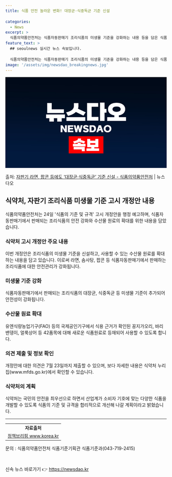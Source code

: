```yaml
---
title: 식품 안전 놀라운 변화! 대장균·식중독균 기준 신설

categories:
  - News
excerpt: >
  식품의약품안전처는 식품자동판매기 조리식품의 미생물 기준을 강화하는 내용 등을 담은 식품의 기준 및 규격 고시…
feature_text: >
  ## seoulnews 실시간 뉴스 속보입니다.

  식품의약품안전처는 식품자동판매기 조리식품의 미생물 기준을 강화하는 내용 등을 담은 식품의 기준 및 규격 고시…
image: '/assets/img/newsdao_breakingnews.jpg'
---
```


![뉴스다오 속보](/assets/img/newsdao_breakingnews.jpg)

<p>출처: <a href="https://newsdao.kr/3897" rel="dofollow">자판기 라면, 팝콘 등에도 ‘대장균·식중독균’ 기준 신설 - 식품의약품안전처</a> | 뉴스다오</p>

<h2 data-ke-size="size26">식약처, 자판기 조리식품 미생물 기준 고시 개정안 내용</h2>
<p data-ke-size="size16">식품의약품안전처는 24일 '식품의 기준 및 규격' 고시 개정안을 행정 예고하며, 식품자동판매기에서 판매되는 조리식품의 안전 강화와 수산물 원료의 확대를 위한 내용을 담았습니다.</p>

<h3>식약처 고시 개정안 주요 내용</h3>
<p data-ke-size="size16">이번 개정안은 조리식품의 미생물 기준을 신설하고, 사용할 수 있는 수산물 원료를 확대하는 내용을 담고 있습니다. 이로써 라면, 솜사탕, 팝콘 등 식품자동판매기에서 판매하는 조리식품에 대한 안전관리가 강화됩니다.</p>

<h3>미생물 기준 강화</h3>
<p data-ke-size="size16">식품자동판매기에서 판매되는 조리식품의 대장균, 식중독균 등 미생물 기준이 추가되어 안전성이 강화됩니다.</p>

<h3>수산물 원료 확대</h3>
<p data-ke-size="size16">유엔식량농업기구(FAO) 등의 국제공인기구에서 식용 근거가 확인된 꽁지가오리, 바리밴뎅이, 얼룩상어 등 42품목에 대해 새로운 식품원료로 등재되어 사용할 수 있도록 합니다.</p>

<h3>의견 제출 및 정보 확인</h3>
<p data-ke-size="size16">개정안에 대한 의견은 7월 23일까지 제출할 수 있으며, 보다 자세한 내용은 식약처 누리집(www.mfds.go.kr)에서 확인할 수 있습니다.</p>

<h3>식약처의 계획</h3>
<p data-ke-size="size16">식약처는 국민의 안전을 최우선으로 하면서 산업계가 소비자 기호에 맞는 다양한 식품을 개발할 수 있도록 식품의 기준 및 규격을 합리적으로 개선해 나갈 계획이라고 밝혔습니다.</p>

<hr>
<table>
  <tr>
    <td style="text-align: center; height: 17px;"><b>자료출처</b></td>
  </tr>
  <tr>
    <td style="text-align: center; height: 17px;"><a href="https://newsdao.kr/3897">정책브리핑 www.korea.kr</a></td>
  </tr>
</table>
<p data-ke-size="size16">문의 : 식품의약품안전처 식품기준기획관 식품기준과(043-719-2415)</p>
<p data-ke-size="size16">&nbsp;</p> 

신속 뉴스 바로가기 👉 <a href="https://newsdao.kr" rel="dofollow">https://newsdao.kr</a>


